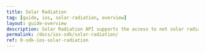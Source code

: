 ```yaml
---
title: Solar Radiation
tag: [guide, ios, solar-radiation, overview]
layout: guide-overview
description: Solar Radiation API supports the access to net solar radiation, solar diffuse radiation and direct solar radiation at any global coordinates.
permalink: /docs/ios-sdk/solar-radiation/
ref: 0-sdk-ios-solar-radiation
---
```

